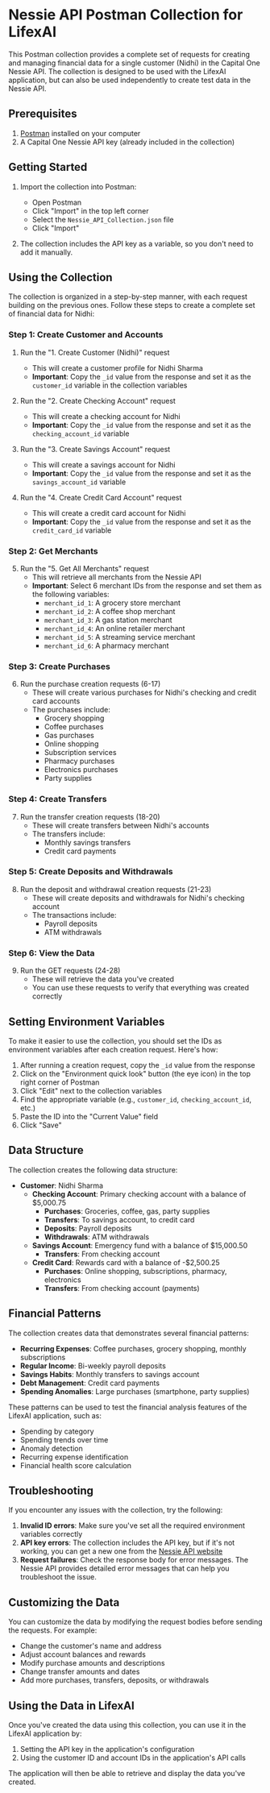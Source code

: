 # Nessie API Postman Collection for LifexAI

This Postman collection provides a complete set of requests for creating and managing financial data for a single customer (Nidhi) in the Capital One Nessie API. The collection is designed to be used with the LifexAI application, but can also be used independently to create test data in the Nessie API.

## Prerequisites

1. [Postman](https://www.postman.com/downloads/) installed on your computer
2. A Capital One Nessie API key (already included in the collection)

## Getting Started

1. Import the collection into Postman:
   - Open Postman
   - Click "Import" in the top left corner
   - Select the `Nessie_API_Collection.json` file
   - Click "Import"

2. The collection includes the API key as a variable, so you don't need to add it manually.

## Using the Collection

The collection is organized in a step-by-step manner, with each request building on the previous ones. Follow these steps to create a complete set of financial data for Nidhi:

### Step 1: Create Customer and Accounts

1. Run the "1. Create Customer (Nidhi)" request
   - This will create a customer profile for Nidhi Sharma
   - **Important**: Copy the `_id` value from the response and set it as the `customer_id` variable in the collection variables

2. Run the "2. Create Checking Account" request
   - This will create a checking account for Nidhi
   - **Important**: Copy the `_id` value from the response and set it as the `checking_account_id` variable

3. Run the "3. Create Savings Account" request
   - This will create a savings account for Nidhi
   - **Important**: Copy the `_id` value from the response and set it as the `savings_account_id` variable

4. Run the "4. Create Credit Card Account" request
   - This will create a credit card account for Nidhi
   - **Important**: Copy the `_id` value from the response and set it as the `credit_card_id` variable

### Step 2: Get Merchants

5. Run the "5. Get All Merchants" request
   - This will retrieve all merchants from the Nessie API
   - **Important**: Select 6 merchant IDs from the response and set them as the following variables:
     - `merchant_id_1`: A grocery store merchant
     - `merchant_id_2`: A coffee shop merchant
     - `merchant_id_3`: A gas station merchant
     - `merchant_id_4`: An online retailer merchant
     - `merchant_id_5`: A streaming service merchant
     - `merchant_id_6`: A pharmacy merchant

### Step 3: Create Purchases

6. Run the purchase creation requests (6-17)
   - These will create various purchases for Nidhi's checking and credit card accounts
   - The purchases include:
     - Grocery shopping
     - Coffee purchases
     - Gas purchases
     - Online shopping
     - Subscription services
     - Pharmacy purchases
     - Electronics purchases
     - Party supplies

### Step 4: Create Transfers

7. Run the transfer creation requests (18-20)
   - These will create transfers between Nidhi's accounts
   - The transfers include:
     - Monthly savings transfers
     - Credit card payments

### Step 5: Create Deposits and Withdrawals

8. Run the deposit and withdrawal creation requests (21-23)
   - These will create deposits and withdrawals for Nidhi's checking account
   - The transactions include:
     - Payroll deposits
     - ATM withdrawals

### Step 6: View the Data

9. Run the GET requests (24-28)
   - These will retrieve the data you've created
   - You can use these requests to verify that everything was created correctly

## Setting Environment Variables

To make it easier to use the collection, you should set the IDs as environment variables after each creation request. Here's how:

1. After running a creation request, copy the `_id` value from the response
2. Click on the "Environment quick look" button (the eye icon) in the top right corner of Postman
3. Click "Edit" next to the collection variables
4. Find the appropriate variable (e.g., `customer_id`, `checking_account_id`, etc.)
5. Paste the ID into the "Current Value" field
6. Click "Save"

## Data Structure

The collection creates the following data structure:

- **Customer**: Nidhi Sharma
  - **Checking Account**: Primary checking account with a balance of $5,000.75
    - **Purchases**: Groceries, coffee, gas, party supplies
    - **Transfers**: To savings account, to credit card
    - **Deposits**: Payroll deposits
    - **Withdrawals**: ATM withdrawals
  - **Savings Account**: Emergency fund with a balance of $15,000.50
    - **Transfers**: From checking account
  - **Credit Card**: Rewards card with a balance of -$2,500.25
    - **Purchases**: Online shopping, subscriptions, pharmacy, electronics
    - **Transfers**: From checking account (payments)

## Financial Patterns

The collection creates data that demonstrates several financial patterns:

- **Recurring Expenses**: Coffee purchases, grocery shopping, monthly subscriptions
- **Regular Income**: Bi-weekly payroll deposits
- **Savings Habits**: Monthly transfers to savings account
- **Debt Management**: Credit card payments
- **Spending Anomalies**: Large purchases (smartphone, party supplies)

These patterns can be used to test the financial analysis features of the LifexAI application, such as:

- Spending by category
- Spending trends over time
- Anomaly detection
- Recurring expense identification
- Financial health score calculation

## Troubleshooting

If you encounter any issues with the collection, try the following:

1. **Invalid ID errors**: Make sure you've set all the required environment variables correctly
2. **API key errors**: The collection includes the API key, but if it's not working, you can get a new one from the [Nessie API website](http://api.nessieisreal.com/)
3. **Request failures**: Check the response body for error messages. The Nessie API provides detailed error messages that can help you troubleshoot the issue.

## Customizing the Data

You can customize the data by modifying the request bodies before sending the requests. For example:

- Change the customer's name and address
- Adjust account balances and rewards
- Modify purchase amounts and descriptions
- Change transfer amounts and dates
- Add more purchases, transfers, deposits, or withdrawals

## Using the Data in LifexAI

Once you've created the data using this collection, you can use it in the LifexAI application by:

1. Setting the API key in the application's configuration
2. Using the customer ID and account IDs in the application's API calls

The application will then be able to retrieve and display the data you've created.

<!-- testing -->